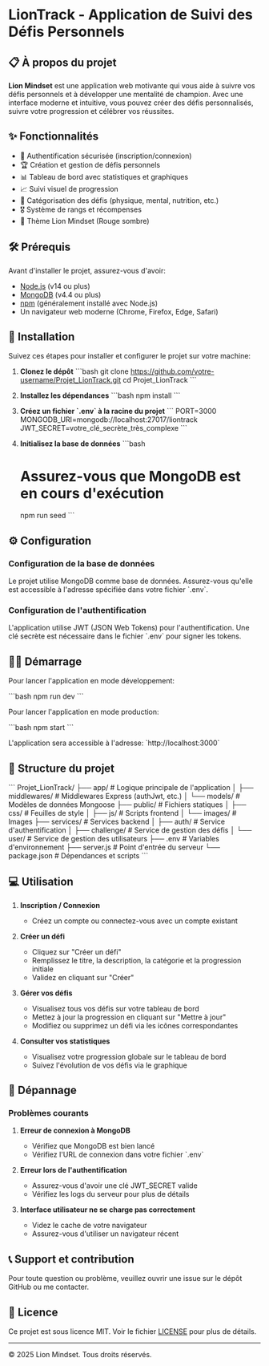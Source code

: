 # LionTrack - Application de Suivi des Défis Personnels

## 📋 À propos du projet

**Lion Mindset** est une application web motivante qui vous aide à suivre vos défis personnels et à développer une mentalité de champion. Avec une interface moderne et intuitive, vous pouvez créer des défis personnalisés, suivre votre progression et célébrer vos réussites.

## ✨ Fonctionnalités

- 🔐 Authentification sécurisée (inscription/connexion)
- 🏆 Création et gestion de défis personnels
- 📊 Tableau de bord avec statistiques et graphiques
- 📈 Suivi visuel de progression
- 🎯 Catégorisation des défis (physique, mental, nutrition, etc.)
- 🎖️ Système de rangs et récompenses
- 🎨 Thème Lion Mindset (Rouge sombre)

## 🛠️ Prérequis

Avant d'installer le projet, assurez-vous d'avoir:

- [Node.js](https://nodejs.org/) (v14 ou plus)
- [MongoDB](https://www.mongodb.com/try/download/community) (v4.4 ou plus)
- [npm](https://www.npmjs.com/) (généralement installé avec Node.js)
- Un navigateur web moderne (Chrome, Firefox, Edge, Safari)

## 🚀 Installation

Suivez ces étapes pour installer et configurer le projet sur votre machine:

1. **Clonez le dépôt**
   \`\`\`bash
   git clone https://github.com/votre-username/Projet_LionTrack.git
   cd Projet_LionTrack
   \`\`\`

2. **Installez les dépendances**
   \`\`\`bash
   npm install
   \`\`\`

3. **Créez un fichier \`.env\` à la racine du projet**
   \`\`\`
   PORT=3000
   MONGODB_URI=mongodb://localhost:27017/liontrack
   JWT_SECRET=votre_clé_secrète_très_complexe
   \`\`\`

4. **Initialisez la base de données**
   \`\`\`bash
   # Assurez-vous que MongoDB est en cours d'exécution
   npm run seed
   \`\`\`

## ⚙️ Configuration

### Configuration de la base de données

Le projet utilise MongoDB comme base de données. Assurez-vous qu'elle est accessible à l'adresse spécifiée dans votre fichier \`.env\`.

### Configuration de l'authentification

L'application utilise JWT (JSON Web Tokens) pour l'authentification. Une clé secrète est nécessaire dans le fichier \`.env\` pour signer les tokens.

## 🏃‍♂️ Démarrage

Pour lancer l'application en mode développement:

\`\`\`bash
npm run dev
\`\`\`

Pour lancer l'application en mode production:

\`\`\`bash
npm start
\`\`\`

L'application sera accessible à l'adresse: \`http://localhost:3000\`

## 📁 Structure du projet

\`\`\`
Projet_LionTrack/
├── app/                # Logique principale de l'application
│   ├── middlewares/    # Middlewares Express (authJwt, etc.)
│   └── models/         # Modèles de données Mongoose
├── public/             # Fichiers statiques
│   ├── css/            # Feuilles de style
│   ├── js/             # Scripts frontend
│   └── images/         # Images
├── services/           # Services backend
│   ├── auth/           # Service d'authentification
│   ├── challenge/      # Service de gestion des défis
│   └── user/           # Service de gestion des utilisateurs
├── .env                # Variables d'environnement
├── server.js           # Point d'entrée du serveur
└── package.json        # Dépendances et scripts
\`\`\`

## 💻 Utilisation

1. **Inscription / Connexion**
   - Créez un compte ou connectez-vous avec un compte existant
   
2. **Créer un défi**
   - Cliquez sur "Créer un défi"
   - Remplissez le titre, la description, la catégorie et la progression initiale
   - Validez en cliquant sur "Créer"
   
3. **Gérer vos défis**
   - Visualisez tous vos défis sur votre tableau de bord
   - Mettez à jour la progression en cliquant sur "Mettre à jour"
   - Modifiez ou supprimez un défi via les icônes correspondantes
   
4. **Consulter vos statistiques**
   - Visualisez votre progression globale sur le tableau de bord
   - Suivez l'évolution de vos défis via le graphique

## 🔧 Dépannage

### Problèmes courants

1. **Erreur de connexion à MongoDB**
   - Vérifiez que MongoDB est bien lancé
   - Vérifiez l'URL de connexion dans votre fichier \`.env\`

2. **Erreur lors de l'authentification**
   - Assurez-vous d'avoir une clé JWT_SECRET valide
   - Vérifiez les logs du serveur pour plus de détails

3. **Interface utilisateur ne se charge pas correctement**
   - Videz le cache de votre navigateur
   - Assurez-vous d'utiliser un navigateur récent

## 📞 Support et contribution

Pour toute question ou problème, veuillez ouvrir une issue sur le dépôt GitHub ou me contacter.

## 📄 Licence

Ce projet est sous licence MIT. Voir le fichier [LICENSE](LICENSE) pour plus de détails.

---

© 2025 Lion Mindset. Tous droits réservés.
